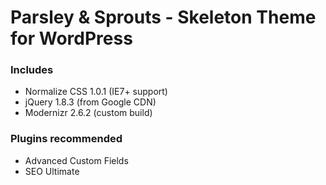 # Parsley & Sprouts - Skeleton Theme for WordPress

### Includes
* Normalize CSS 1.0.1 (IE7+ support)
* jQuery 1.8.3 (from Google CDN)
* Modernizr 2.6.2 (custom build)

### Plugins recommended
* Advanced Custom Fields
* SEO Ultimate